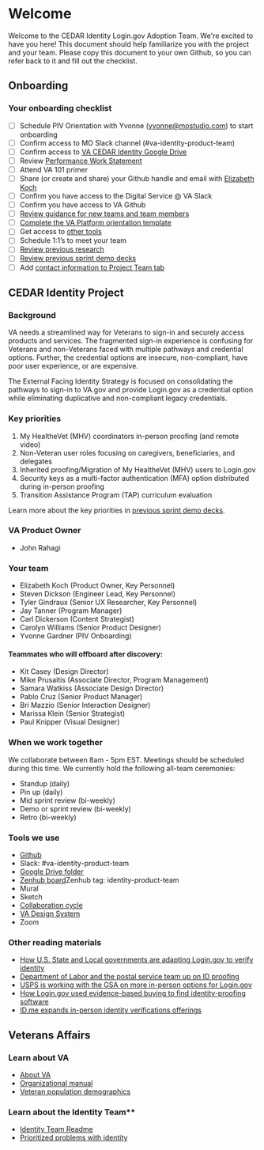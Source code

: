 # Welcome
Welcome to the CEDAR Identity Login.gov Adoption Team. We're excited to have you here! This document should help familiarize you with the project and your team. Please copy this document to your own Github, so you can refer back to it and fill out the checklist.

## Onboarding
### Your onboarding checklist
- [ ] Schedule PIV Orientation  with Yvonne (<yvonne@mostudio.com>) to start onboarding
- [ ] Confirm access to MO Slack channel (#va-identity-product-team)
- [ ] Confirm access to [VA CEDAR Identity Google Drive](https://drive.google.com/drive/folders/1THzmYaOjGwxhQX-eWR-KQWepPgkjUqhe?usp=share_link)
- [ ] Review [Performance Work Statement](https://docs.google.com/document/d/1Q0UDmaO78au-p2ec_XmfoYqjDct9fhKd/edit?usp=sharing&ouid=113935907412888271383&rtpof=true&sd=true)
- [ ] Attend VA 101 primer
- [ ] Share (or create and share) your Github handle and email with [Elizabeth Koch](mailto:elizabeth@bluetiger.digital)
- [ ] Confirm you have access to the Digital Service @ VA Slack
- [ ] Confirm you have access to VA Github
- [ ] [Review guidance for new teams and team members ](https://depo-platform-documentation.scrollhelp.site/getting-started/guidance-for-new-teams-and-team-members#Guidancefornewteamsandteammembers-NewVFSTeammembers)
- [ ] [Complete the VA Platform orientation template](https://github.com/department-of-veterans-affairs/va.gov-team/issues/new?assignees=&labels=governance-team%2C+analytics-insights%2C+analytics-request&template=orientation-epic.md&title=Platform+Orientation+Template+%5BYour+name+here%5D)
- [ ] Get access to [other tools](#_kw90587vdv76)
- [ ] Schedule 1:1’s to meet your team
- [ ] [Review previous research](https://drive.google.com/drive/folders/1YtZ6oU8ZqOw5leXeI6K4K2ZAWxaYiUSW?usp=sharing)
- [ ] [Review previous sprint demo decks](https://drive.google.com/drive/folders/1AKzOpIZ8V9rCBxQap2jLuiC5WF5WVTBG?usp=sharing)
- [ ] Add [contact information to Project Team tab](https://docs.google.com/spreadsheets/d/18LUvaTxHe__Ae54O3yUHFwhEpQZrqf-f-312drKsOwc/edit?usp=sharing)

## CEDAR Identity Project
### Background
VA needs a streamlined way for Veterans to sign-in and securely access products and services. The fragmented sign-in experience is confusing for Veterans and non-Veterans faced with multiple pathways and credential options. Further, the credential options are insecure, non-compliant, have poor user experience, or are expensive.

The External Facing Identity Strategy is focused on consolidating the pathways to sign-in to VA.gov and provide Login.gov as a credential option while eliminating duplicative and non-compliant legacy credentials.

### Key priorities
1. My HealtheVet (MHV) coordinators in-person proofing (and remote video)
2. Non-Veteran user roles focusing on caregivers, beneficiaries, and delegates
3. Inherited proofing/Migration of My HealtheVet (MHV) users to Login.gov
4. Security keys as a multi-factor authentication (MFA) option distributed during in-person proofing
5. Transition Assistance Program (TAP) curriculum evaluation

Learn more about the key priorities in [previous sprint demo decks](https://drive.google.com/drive/folders/1AKzOpIZ8V9rCBxQap2jLuiC5WF5WVTBG?usp=sharing).


### VA Product Owner
- John Rahagi

### Your team
- Elizabeth Koch (Product Owner, Key Personnel)
- Steven Dickson (Engineer Lead, Key Personnel)
- Tyler Gindraux (Senior UX Researcher, Key Personnel)
- Jay Tanner (Program Manager)
- Carl Dickerson (Content Strategist)
- Carolyn Williams (Senior Product Designer)
- Yvonne Gardner (PIV Onboarding)

#### Teammates who will offboard after discovery:
- Kit Casey (Design Director)
- Mike Prusaitis (Associate Director, Program Management)
- Samara Watkiss (Associate Design Director)
- Pablo Cruz (Senior Product Manager)
- Bri Mazzio (Senior Interaction Designer)
- Marissa Klein (Senior Strategist)
- Paul Knipper (Visual Designer)

### When we work together
We collaborate between 8am - 5pm EST. Meetings should be scheduled during this time. We currently hold the following all-team ceremonies:
- Standup (daily)
- Pin up (daily)
- Mid sprint review (bi-weekly)
- Demo or sprint review (bi-weekly)
- Retro (bi-weekly)

### Tools we use
- [Github](https://github.com/department-of-veterans-affairs)
- Slack: #va-identity-product-team
- [Google Drive folder](https://drive.google.com/drive/folders/1THzmYaOjGwxhQX-eWR-KQWepPgkjUqhe?usp=sharing)
- [Zenhub board](https://app.zenhub.com/workspaces/identity-product-team-632280b31e745000136a61fc/board)Zenhub tag: identity-product-team
- Mural
- Sketch
- [Collaboration cycle](https://depo-platform-documentation.scrollhelp.site/collaboration-cycle/)
- [VA Design System](https://depo-platform-documentation.scrollhelp.site/research-design/)
- Zoom

### Other reading materials
- [How U.S. State and Local governments are adapting Login.gov to verify identity](https://beeckcenter.georgetown.edu/wp-content/uploads/2021/10/Software-Coops-and-Digital-Identity-1.pdf)
- [Department of Labor and the postal service team up on ID proofing](https://fcw.com/digital-government/2022/10/labor-department-usps-team-id-proofing/378192/)
- [USPS is working with the GSA on more in-person options for Login.gov](https://fcw.com/digital-government/2022/05/postal-service-should-act-swiftly-scale-identity-services-ig-says/367048/)
- [How Login.gov used evidence-based buying to find identity-proofing software](https://18f.gsa.gov/2018/08/07/how-login-used-evidence-based-buying/)
- [ID.me expands in-person identity verifications offerings](https://insights.id.me/press-releases/id-me-expands-in-person-identity-verifications-offerings-to-maximize-user-choice/?cn-reloaded=1)

## Veterans Affairs
### Learn about VA
- [About VA](https://www.va.gov/ABOUT_VA/index.asp)
- [Organizational manual](https://www.va.gov/oei/docs/va-functional-organization-manual-2021.pdf)
- [Veteran population demographics](https://github.com/department-of-veterans-affairs/va.gov-team/blob/master/platform/research/discovery-sprints/veteran-population-demographics.md)[](https://depo-platform-documentation.scrollhelp.site/)

[](https://depo-platform-documentation.scrollhelp.site/)

### Learn about the Identity Team**
- [Identity Team Readme](https://github.com/department-of-veterans-affairs/va.gov-team/blob/master/products/identity/README.md)
- [Prioritized problems with identity](https://github.com/department-of-veterans-affairs/va.gov-team/blob/master/products/identity/login/roadmapping/identity-prioritizedproblems.md)

